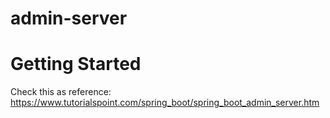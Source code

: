 # admin-server

# Getting Started

Check this as reference: https://www.tutorialspoint.com/spring_boot/spring_boot_admin_server.htm

